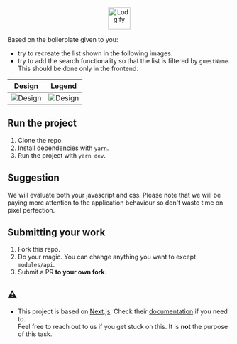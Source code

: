 <div align="center"><img alt="Lodgify" src="docs/logo.png" height="50px" /></div>

Based on the boilerplate given to you:
- try to recreate the list shown in the following images. 
- try to add the search functionality so that the list is filtered by `guestName`. This should be done only in the frontend.


| Design                     | Legend                     |
| -------------------------- | -------------------------- |
| ![Design](docs/design.png) | ![Design](docs/legend.png) |

## Run the project

1. Clone the repo.
2. Install dependencies with `yarn`.
3. Run the project with `yarn dev`.

## Suggestion
We will evaluate both your javascript and css. Please note that we will be paying more attention to the application behaviour so don't waste time on pixel perfection.

## Submitting your work

1. Fork this repo.
2. Do your magic. You can change anything you want to except `modules/api`.
3. Submit a PR **to your own fork**.

## ⚠️

- This project is based on [Next.js](https://nextjs.org). Check their [documentation](https://nextjs.org/docs) if you need to.  
  Feel free to reach out to us if you get stuck on this. It is **not** the purpose of this task.
